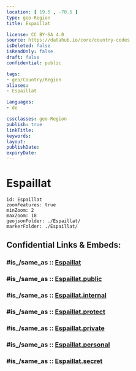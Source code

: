 ```yaml
---
location: [ 19.5 , -70.5 ] 
type: geo-Region
title: Espaillat

license: CC BY-SA 4.0
source: https://datahub.io/core/country-codes
isDeleted: false
isReadOnly: false
draft: false
confidential: public

tags:
- geo/Country/Region
aliases:
- Espaillat

Languages:
- de

cssclasses: geo-Region
publish: true
linkTitle: 
keywords: 
layout: 
publishDate: 
expiryDate: 
---
```


# Espaillat

```leaflet
id: Espaillat
zoomFeatures: true 
minZoom: 2 
maxZoom: 18
geojsonFolder: ./Espaillat/
markerFolder: ./Espaillat/
```


## Confidential Links & Embeds: 

### #is_/same_as :: [Espaillat](/_Standards/Earth/Continent/America~Caribbean/Dominican_Rep/provinces~Dominican_Rep/Espaillat.md) 

### #is_/same_as :: [Espaillat.public](/_public/Earth/Continent/America~Caribbean/Dominican_Rep/provinces~Dominican_Rep/Espaillat.public.md) 

### #is_/same_as :: [Espaillat.internal](/_internal/Earth/Continent/America~Caribbean/Dominican_Rep/provinces~Dominican_Rep/Espaillat.internal.md) 

### #is_/same_as :: [Espaillat.protect](/_protect/Earth/Continent/America~Caribbean/Dominican_Rep/provinces~Dominican_Rep/Espaillat.protect.md) 

### #is_/same_as :: [Espaillat.private](/_private/Earth/Continent/America~Caribbean/Dominican_Rep/provinces~Dominican_Rep/Espaillat.private.md) 

### #is_/same_as :: [Espaillat.personal](/_personal/Earth/Continent/America~Caribbean/Dominican_Rep/provinces~Dominican_Rep/Espaillat.personal.md) 

### #is_/same_as :: [Espaillat.secret](/_secret/Earth/Continent/America~Caribbean/Dominican_Rep/provinces~Dominican_Rep/Espaillat.secret.md)


